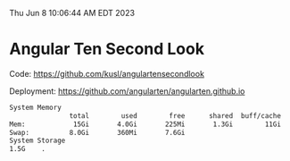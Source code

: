 Thu Jun  8 10:06:44 AM EDT 2023

# Angular Ten Second Look

Code: https://github.com/kusl/angulartensecondlook

Deployment: https://github.com/angularten/angularten.github.io

```bash
System Memory
               total        used        free      shared  buff/cache   available
Mem:            15Gi       4.0Gi       225Mi       1.3Gi        11Gi       9.6Gi
Swap:          8.0Gi       360Mi       7.6Gi
System Storage
1.5G	.
```
```bash
